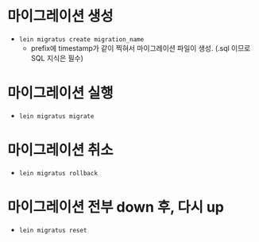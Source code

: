 # 마이그레이션 생성
* `lein migratus create migration_name`
    * prefix에 timestamp가 같이 찍혀서 마이그레이션 파일이 생성. (.sql 이므로 SQL 지식은 필수)

# 마이그레이션 실행
* `lein migratus migrate`

# 마이그레이션 취소
* `lein migratus rollback`

# 마이그레이션 전부 down 후, 다시 up
* `lein migratus reset`